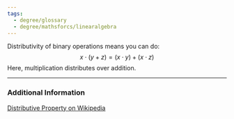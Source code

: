 ```yaml
---
tags:
  - degree/glossary
  - degree/mathsforcs/linearalgebra
---
```

Distributivity of binary operations means you can do:
$$
x \cdot (y + z) = (x \cdot y) + (x \cdot z)
$$
Here, multiplication distributes over addition.

---
### Additional Information

[Distributive Property on Wikipedia](https://en.wikipedia.org/wiki/Distributive_property)
